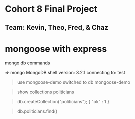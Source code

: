 # Cohort 8 Final Project #

## Team: Kevin, Theo, Fred, & Chaz ##


# mongoose with express

mongo db commands

⇒  mongo
MongoDB shell version: 3.2.1
connecting to: test

> use mongoose-demo
switched to db mongoose-demo

> show collections
politicians


> db.createCollection("politicians");
{ "ok" : 1 }


> db.politicians.find()
